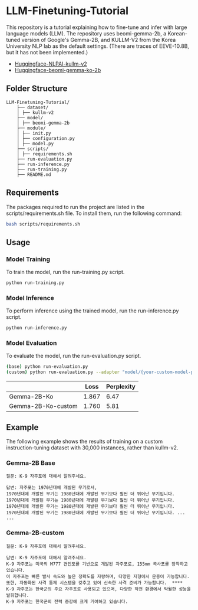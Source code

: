 # LLM-Finetuning-Tutorial
This repository is a tutorial explaining how to fine-tune and infer with large language models (LLM). 
The repository uses beomi-gemma-2b, a Korean-tuned version of Google's Gemma-2B, 
and KULLM-V2 from the Korea University NLP lab as the default settings. 
(There are traces of EEVE-10.8B, but it has not been implemented.)
- [Huggingface-NLPAI-kullm-v2](https://huggingface.co/datasets/nlpai-lab/kullm-v2)
- [Huggingface-beomi-gemma-ko-2b](https://huggingface.co/beomi/gemma-ko-2b)


## Folder Structure
```
LLM-Finetuning-Tutorial/
    ├── dataset/
    │ ├── kullm-v2
    ├── model/
    │ ├── beomi-gemma-2b
    ├── module/
    │ ├── init.py
    │ ├── configuration.py
    │ ├── model.py
    ├── scripts/
    │ ├── requirements.sh
    ├── run-evaluation.py
    ├── run-inference.py
    ├── run-training.py
    ├── README.md
```

## Requirements
The packages required to run the project are listed in the scripts/requirements.sh file. To install them, run the following command:
```sh
bash scripts/requirements.sh
```

## Usage
### Model Training  
To train the model, run the run-training.py script.
```sh
python run-training.py
```

### Model Inference
To perform inference using the trained model, run the run-inference.py script.
```sh
python run-inference.py
```

### Model Evaluation
To evaluate the model, run the run-evaluation.py script.
```sh
(base) python run-evaluation.py
(custom) python run-evaluation.py --adapter "model/{your-custom-model-path}"
```
|          | Loss     | Perplexity |
|----------|----------|----------|
| Gemma-2B-Ko          | 1.867    | 6.47     |
| Gemma-2B-Ko-custom   | 1.760    | 5.81     |

## Example
The following example shows the results of training on a custom instruction-tuning dataset with 30,000 instances, rather than kullm-v2.
### Gemma-2B Base
```
질문: K-9 자주포에 대해서 알려주세요.

답변: 자주포는 1970년대에 개발된 무기로서,  
1970년대에 개발된 무기는 1980년대에 개발된 무기보다 훨씬 더 뛰어난 무기입니다.  
1970년대에 개발된 무기는 1980년대에 개발된 무기보다 훨씬 더 뛰어난 무기입니다.  
1970년대에 개발된 무기는 1980년대에 개발된 무기보다 훨씬 더 뛰어난 무기입니다.  
1970년대에 개발된 무기는 1980년대에 개발된 무기보다 훨씬 더 뛰어난 무기입니다. ... ...
```
### Gemma-2B-custom
```
질문: K-9 자주포에 대해서 알려주세요.

답변: K-9 자주포에 대해서 알려주세요.  
K-9 자주포는 미국의 M777 견인포를 기반으로 개발된 자주포로, 155mm 곡사포를 장착하고 있습니다.  
이 자주포는 빠른 발사 속도와 높은 정확도를 자랑하며, 다양한 지형에서 운용이 가능합니다.  
또한, 자동화된 사격 통제 시스템을 갖추고 있어 신속한 사격 준비가 가능합니다.  ****
K-9 자주포는 한국군의 주요 자주포로 사용되고 있으며, 다양한 작전 환경에서 탁월한 성능을 발휘합니다.  
K-9 자주포는 한국군의 전력 증강에 크게 기여하고 있습니다.
```